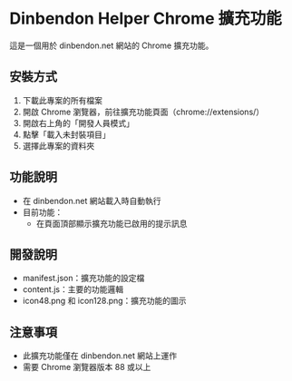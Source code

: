 # Dinbendon Helper Chrome 擴充功能

這是一個用於 dinbendon.net 網站的 Chrome 擴充功能。

## 安裝方式

1. 下載此專案的所有檔案
2. 開啟 Chrome 瀏覽器，前往擴充功能頁面（chrome://extensions/）
3. 開啟右上角的「開發人員模式」
4. 點擊「載入未封裝項目」
5. 選擇此專案的資料夾

## 功能說明

- 在 dinbendon.net 網站載入時自動執行
- 目前功能：
  - 在頁面頂部顯示擴充功能已啟用的提示訊息

## 開發說明

- manifest.json：擴充功能的設定檔
- content.js：主要的功能邏輯
- icon48.png 和 icon128.png：擴充功能的圖示

## 注意事項

- 此擴充功能僅在 dinbendon.net 網站上運作
- 需要 Chrome 瀏覽器版本 88 或以上 